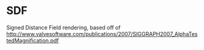 SDF
===

Signed Distance Field rendering, based off of http://www.valvesoftware.com/publications/2007/SIGGRAPH2007_AlphaTestedMagnification.pdf
